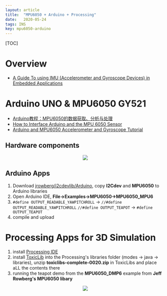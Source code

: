 ```yaml
---
layout: article
title:  "MPU6050 + Arduino + Processing"
date:   2020-05-24
tags: INS
key: mpu6050-arduino
---
```


[TOC]

# Overview

* [A Guide To using IMU (Accelerometer and Gyroscope Devices) in Embedded Applications](http://www.starlino.com/imu_guide.html)

# Arduino UNO & MPU6050 GY521

* [Arduino教程：MPU6050的数据获取、分析与处理](http://www.geek-workshop.com/thread-15392-1-1.html)
* [How to Interface Arduino and the MPU 6050 Sensor](https://maker.pro/arduino/tutorial/how-to-interface-arduino-and-the-mpu-6050-sensor)
* [Arduino and MPU6050 Accelerometer and Gyroscope Tutorial](https://howtomechatronics.com/tutorials/arduino/arduino-and-mpu6050-accelerometer-and-gyroscope-tutorial/)

## Hardware components

<p align="center">
  <img src="../images/ins/Arduino_MPU6050.png">
</p>

## Arduino Apps

1. Download [jrowberg/i2cdevlib/Arduino](https://github.com/jrowberg/i2cdevlib/tree/master/Arduino), copy **I2Cdev** and **MPU6050** to Arduino libraries
2. Open Arduino IDE, **File->Examples->MPU6050->MPU6050_MPU6**
3. `#define OUTPUT_READABLE_YAWPITCHROLL` -> `//#define OUTPUT_READABLE_YAWPITCHROLL`
   `//#define OUTPUT_TEAPOT` -> `#define OUTPUT_TEAPOT`
4. compile and upload

# Processing Apps for 3D Simulation

1. install [Processing IDE](https://processing.org)
2. install [ToxicLib](https://bitbucket.org/postspectacular/toxiclibs/downloads/) into the Processing's libraries folder (modes -> java -> libraries), unzip **toxiclibs-complete-0020.zip** in ToxicLibs and place aLL the contents there
3. running the teapot demo from the **MPU6050_DMP6** example from **Jeff Rowberg's MPU6050 libary**

<p align="center">
  <img src="../images/ins/processing_teapot.png">
</p>
